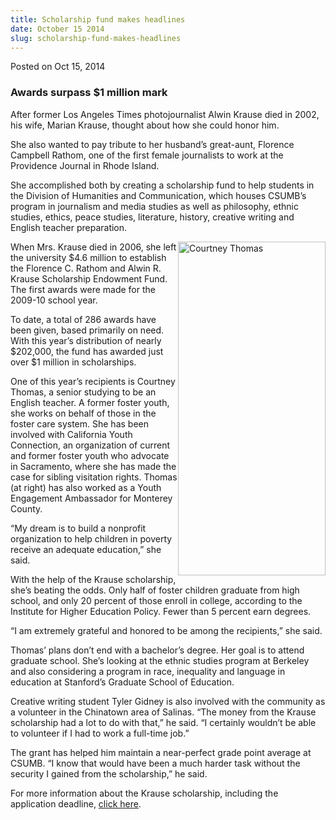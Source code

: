 ```yaml
---
title: Scholarship fund makes headlines
date: October 15 2014
slug: scholarship-fund-makes-headlines
---
```





<span class="date">Posted on Oct 15, 2014    </span>
<h3>Awards surpass $1 million mark</h3>
<p>After former Los Angeles Times photojournalist Alwin Krause died
in 2002, his wife, Marian Krause, thought about how she could honor
him.</p>
<p>She also wanted to pay tribute to her husband&#x2019;s great-aunt,
Florence Campbell Rathom, one of the first female journalists to
work at the Providence Journal in Rhode Island.</p>
<p>She accomplished both by creating a scholarship fund to help
students in the Division of Humanities and Communication, which
houses CSUMB&#x2019;s program in journalism and media studies as well as
philosophy, ethnic studies, ethics, peace studies, literature,
history, creative writing and English teacher preparation.</p>
<p><img alt="Courtney Thomas" src="http://news.csumb.edu/sites/default/files/65/attachments/news/images/courtney_thomas_for_web.jpg" style="float:right; width:236px; height:534px">When Mrs. Krause
died in 2006, she left the university $4.6 million to establish the
Florence C. Rathom and Alwin R. Krause Scholarship Endowment Fund.
The first awards were made for the 2009-10 school year.</img></p>
<p>To date, a total of 286 awards have been given, based primarily
on need. With this year&#x2019;s distribution of nearly $202,000, the fund
has awarded just over $1 million in scholarships.</p>
<p>One of this year&#x2019;s recipients is Courtney Thomas, a senior
studying to be an English teacher. A former foster youth, she works
on behalf of those in the foster care system. She has been involved
with California Youth Connection, an organization of current and
former foster youth who advocate in Sacramento, where she has made
the case for sibling visitation rights. Thomas (at right) has also
worked as a Youth Engagement Ambassador for Monterey County.</p>
<p>&#x201C;My dream is to build a nonprofit organization to help children
in poverty receive an adequate education,&#x201D; she said.</p>
<p>With the help of the Krause scholarship, she&#x2019;s beating the odds.
Only half of foster children graduate from high school, and only 20
percent of those enroll in college, according to the Institute for
Higher Education Policy. Fewer than 5 percent earn degrees.</p>
<p>&#x201C;I am extremely grateful and honored to be among the
recipients,&#x201D; she said.</p>
<p>Thomas&#x2019; plans don&#x2019;t end with a bachelor&#x2019;s degree. Her goal is to
attend graduate school. She&#x2019;s looking at the ethnic studies program
at Berkeley and also considering a program in race, inequality and
language in education at Stanford&#x2019;s Graduate School of
Education.</p>
<p>Creative writing student Tyler Gidney is also involved with the
community as a volunteer in the Chinatown area of Salinas. &#x201C;The
money from the Krause scholarship had a lot to do with that,&#x201D; he
said. &#x201C;I certainly wouldn&#x2019;t be able to volunteer if I had to work a
full-time job.&#x201D;</p>
<p>The grant has helped him maintain a near-perfect grade point
average at CSUMB. &#x201C;I know that would have been a much harder task
without the security I gained from the scholarship,&#x201D; he said.</p>
<p>For more information about the Krause scholarship, including the
application deadline, <a href="http://hcom.csumb.edu/students" rel="nofollow">click here</a>.<br>
&#xA0;</br></p>
<p><br>
&#xA0;</br></p>






